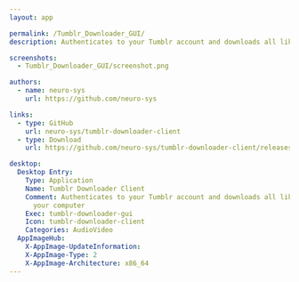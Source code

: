 ```yaml
---
layout: app

permalink: /Tumblr_Downloader_GUI/
description: Authenticates to your Tumblr account and downloads all liked photos to your computer

screenshots:
  - Tumblr_Downloader_GUI/screenshot.png

authors:
  - name: neuro-sys
    url: https://github.com/neuro-sys

links:
  - type: GitHub
    url: neuro-sys/tumblr-downloader-client
  - type: Download
    url: https://github.com/neuro-sys/tumblr-downloader-client/releases

desktop:
  Desktop Entry:
    Type: Application
    Name: Tumblr Downloader Client
    Comment: Authenticates to your Tumblr account and downloads all liked photos to
      your computer
    Exec: tumblr-downloader-gui
    Icon: tumblr-downloader-client
    Categories: AudioVideo
  AppImageHub:
    X-AppImage-UpdateInformation: 
    X-AppImage-Type: 2
    X-AppImage-Architecture: x86_64
---
```

